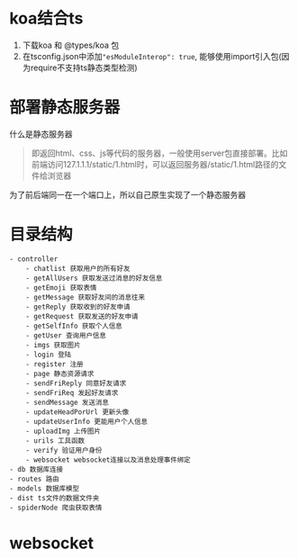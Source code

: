# koa结合ts
1. 下载koa 和 @types/koa 包
2. 在tsconfig.json中添加`"esModuleInterop": true`, 能够使用import引入包(因为require不支持ts静态类型检测)



# 部署静态服务器

什么是静态服务器

> 即返回html、css、js等代码的服务器，一般使用server包直接部署。比如前端访问127.1.1.1/static/1.html时，可以返回服务器/static/1.html路径的文件给浏览器

为了前后端同一在一个端口上，所以自己原生实现了一个静态服务器

# 目录结构
    - controller 
        - chatlist 获取用户的所有好友
        - getAllUsers 获取发送过消息的好友信息
        - getEmoji 获取表情
        - getMessage 获取好友间的消息往来
        - getReply 获取收到的好友申请
        - getRequest 获取发送的好友申请
        - getSelfInfo 获取个人信息
        - getUser 查询用户信息
        - imgs 获取图片
        - login 登陆
        - register 注册
        - page 静态资源请求
        - sendFriReply 同意好友请求
        - sendFriReq 发起好友请求
        - sendMessage 发送消息
        - updateHeadPorUrl 更新头像
        - updateUserInfo 更能用户个人信息
        - uploadImg 上传图片
        - urils 工具函数
        - verify 验证用户身份
        - websocket websocket连接以及消息处理事件绑定
    - db 数据库连接
    - routes 路由
    - models 数据库模型
    - dist ts文件的数据文件夹
    - spiderNode 爬虫获取表情

# websocket